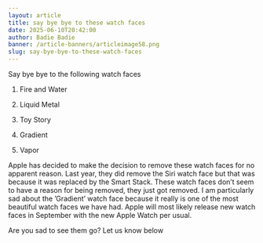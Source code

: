 ```yaml
---
layout: article
title: say bye bye to these watch faces
date: 2025-06-10T20:42:00
author: Badie Badie
banner: /article-banners/articleimage58.png
slug: say-bye-bye-to-these-watch-faces
---
```

Say bye bye to the following watch faces





1. Fire and Water

2. Liquid Metal

3. Toy Story

4. Gradient

5. Vapor





Apple has decided to make the decision to remove these watch faces for no apparent reason. Last year, they did remove the Siri watch face but that was because it was replaced by the Smart Stack. These watch faces don’t seem to have a reason for being removed, they just got removed. I am particularly sad about the ’Gradient’ watch face because it really is one of the most beautiful watch faces we have had. Apple will most likely release new watch faces in September with the new Apple Watch per usual. 





Are you sad to see them go? Let us know below 
